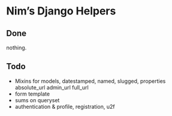 # Nim’s Django Helpers

## Done

nothing.

## Todo

- Mixins for models, datestamped, named, slugged, properties absolute_url admin_url full_url
- form template
- sums on queryset
- authentication & profile, registration, u2f


